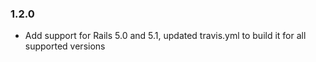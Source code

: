 ### 1.2.0
- Add support for Rails 5.0 and 5.1, updated travis.yml to build it for all supported versions
